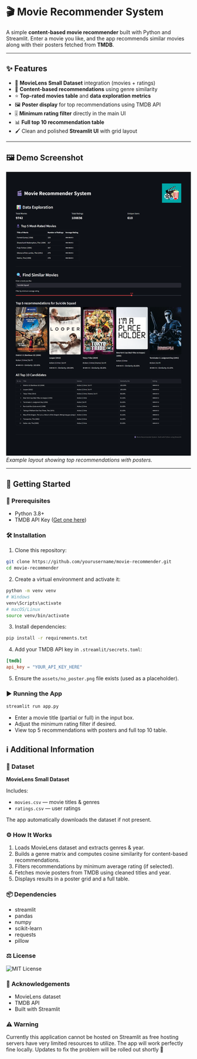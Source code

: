 # 🎬 Movie Recommender System

A simple **content-based movie recommender** built with Python and Streamlit. Enter a movie you like, and the app recommends similar movies along with their posters fetched from **TMDB**.

---

## ✨ Features

- 🎥 **MovieLens Small Dataset** integration (movies + ratings)  
- 🤖 **Content-based recommendations** using genre similarity  
- ⭐ **Top-rated movies table** and **data exploration metrics**  
- 🖼️ **Poster display** for top recommendations using TMDB API  
- 🎚️ **Minimum rating filter** directly in the main UI  
- 📊 **Full top 10 recommendation table**  
- 🖌️ Clean and polished **Streamlit UI** with grid layout  

---

## 🖼️ Demo Screenshot

![App Screenshot](screenshots/Screenshot1.png)
*Example layout showing top recommendations with posters.*

---

## 🚀 Getting Started

### 🔧 Prerequisites

- Python 3.8+  
- TMDB API Key ([Get one here](https://www.themoviedb.org/))  

### 🛠️ Installation

1. Clone this repository:

```bash
git clone https://github.com/yourusername/movie-recommender.git
cd movie-recommender
```

2. Create a virtual environment and activate it:

```bash
python -m venv venv
# Windows
venv\Scripts\activate
# macOS/Linux
source venv/bin/activate
```

3. Install dependencies:

```bash
pip install -r requirements.txt
```

4. Add your TMDB API key in `.streamlit/secrets.toml`:

```toml
[tmdb]
api_key = "YOUR_API_KEY_HERE"
```

5. Ensure the `assets/no_poster.png` file exists (used as a placeholder).

### ▶️ Running the App

```bash
streamlit run app.py
```

- Enter a movie title (partial or full) in the input box.
- Adjust the minimum rating filter if desired.
- View top 5 recommendations with posters and full top 10 table.

## ℹ️ Additional Information

### 📂 Dataset

**MovieLens Small Dataset**

Includes:

- `movies.csv` — movie titles & genres
- `ratings.csv` — user ratings

The app automatically downloads the dataset if not present.

### ⚙️ How It Works

1. Loads MovieLens dataset and extracts genres & year.
2. Builds a genre matrix and computes cosine similarity for content-based recommendations.
3. Filters recommendations by minimum average rating (if selected).
4. Fetches movie posters from TMDB using cleaned titles and year.
5. Displays results in a poster grid and a full table.

### 📦 Dependencies

- streamlit
- pandas
- numpy
- scikit-learn
- requests
- pillow

### ⚖️ License

![MIT License](LICENSE)

### 🤝 Acknowledgements

- MovieLens dataset
- TMDB API
- Built with Streamlit

### ⚠️ Warning

Currently this application cannot be hosted on Streamlit as free hosting servers have very limited resources to utilize. The app will work perfectly fine locally. Updates to fix the problem will be rolled out shortly 🙏